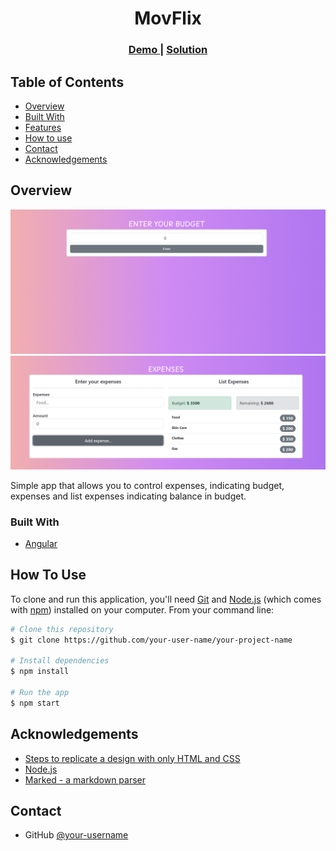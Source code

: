 <h1 align="center">MovFlix</h1>

<div align="center">
  <h3>
    <a target="_blank"  href="https://unrivaled-cat-0184f5.netlify.app/">
      Demo
    </a>
    <span> | </span>
    <a target="_blank" href="https://github.com/KaritinaBrito/kanban-to-do">
      Solution
    </a>
  </h3>
</div>

<!-- TABLE OF CONTENTS -->

## Table of Contents

- [Overview](#overview)
- [Built With](#built-with)
- [Features](#features)
- [How to use](#how-to-use)
- [Contact](#contact)
- [Acknowledgements](#acknowledgements)

<!-- OVERVIEW -->

## Overview

<img src="./src/assets/budget.png"/>
<img src="./src/assets/budget-example.png"/>

Simple app that allows you to control expenses, indicating budget, expenses and list expenses indicating balance in budget.

### Built With

<!-- This section should list any major frameworks that you built your project using. Here are a few examples.-->

- [Angular](https://angular.io/)

## How To Use

<!-- Example: -->

To clone and run this application, you'll need [Git](https://git-scm.com) and [Node.js](https://nodejs.org/en/download/) (which comes with [npm](http://npmjs.com)) installed on your computer. From your command line:

```bash
# Clone this repository
$ git clone https://github.com/your-user-name/your-project-name

# Install dependencies
$ npm install

# Run the app
$ npm start
```

## Acknowledgements

<!-- This section should list any articles or add-ons/plugins that helps you to complete the project. This is optional but it will help you in the future. For example: -->

- [Steps to replicate a design with only HTML and CSS](https://devchallenges-blogs.web.app/how-to-replicate-design/)
- [Node.js](https://nodejs.org/)
- [Marked - a markdown parser](https://github.com/chjj/marked)

## Contact

- GitHub [@your-username](https://github.com/KaritinaBrito)
